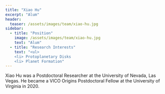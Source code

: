 ```yaml
---
title: "Xiao Hu"
excerpt: "Alum"
header:
  teaser: /assets/images/team/xiao-hu.jpg
sidebar:
  - title: "Position"
    image: /assets/images/team/xiao-hu.jpg
    text: "Alum"
  - title: "Research Interests"
    text: "<ul>
    <li> Protoplanetary Disks
    <li> Planet Formation"
---
```


Xiao Hu was a Postdoctoral Researcher at the University of Nevada, Las Vegas.
He became a VICO Origins Postdoctoral Fellow at the University of Virginia in 2020.
